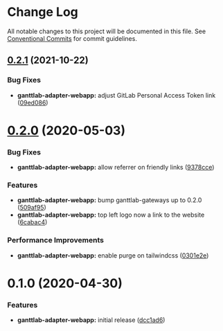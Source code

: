 # Change Log

All notable changes to this project will be documented in this file.
See [Conventional Commits](https://conventionalcommits.org) for commit guidelines.

## [0.2.1](https://gitlab.com/ganttlab/ganttlab/compare/ganttlab-adapter-webapp@0.2.0...ganttlab-adapter-webapp@0.2.1) (2021-10-22)


### Bug Fixes

* **ganttlab-adapter-webapp:** adjust GitLab Personal Access Token link ([09ed086](https://gitlab.com/ganttlab/ganttlab/commit/09ed086acce6484d5b035008867d8981a697e91c))





# [0.2.0](https://gitlab.com/ganttlab/ganttlab/compare/ganttlab-adapter-webapp@0.1.0...ganttlab-adapter-webapp@0.2.0) (2020-05-03)


### Bug Fixes

* **ganttlab-adapter-webapp:** allow referrer on friendly links ([9378cce](https://gitlab.com/ganttlab/ganttlab/commit/9378cce3bd3d69bb80484adfe761720c2765948d))


### Features

* **ganttlab-adapter-webapp:** bump ganttlab-gateways up to 0.2.0 ([509af95](https://gitlab.com/ganttlab/ganttlab/commit/509af95768541b4b74076071a3f6a8d8efdf036a))
* **ganttlab-adapter-webapp:** top left logo now a link to the website ([6cabac4](https://gitlab.com/ganttlab/ganttlab/commit/6cabac4f0c4b11936c607712eb0cc5e23d8a7e42))


### Performance Improvements

* **ganttlab-adapter-webapp:** enable purge on tailwindcss ([0301e2e](https://gitlab.com/ganttlab/ganttlab/commit/0301e2ee4ca6a3acd972121758c0dd21342b6c8f))





# 0.1.0 (2020-04-30)


### Features

* **ganttlab-adapter-webapp:** initial release ([dcc1ad6](https://gitlab.com/ganttlab/ganttlab/commit/dcc1ad64a0bcff8278cf2fe87dda024ed8569ef0))
